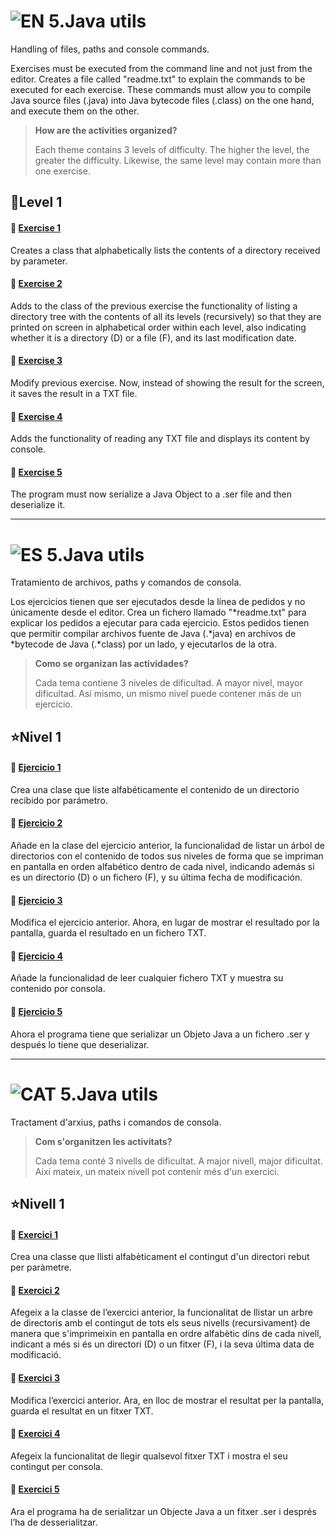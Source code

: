 
![EN](https://img.shields.io/badge/EN-blue.svg) 5.Java utils
=

Handling of files, paths and console commands.

Exercises must be executed from the command line and not just from the editor. Creates a file called "readme.txt" to explain the commands to be executed for each exercise. 
These commands must allow you to compile Java source files (.java) into Java bytecode files (.class) on the one hand, and execute them on the other.

>**How are the activities organized?**
>
>Each theme contains 3 levels of difficulty. The higher the level, the greater the difficulty. Likewise, the same level may contain more than one exercise.


:star2:Level 1
-

#### 📍 [Exercise 1](https://github.com/ariamdev/IT-ACADEMY-SPRINT-1/tree/main/SPRINT1/Tasca%20S1%2005%20Java%20Utils/Nivell%201/n1exercici19)
Creates a class that alphabetically lists the contents of a directory received by parameter.

#### 📍 [Exercise 2](https://github.com/ariamdev/IT-ACADEMY-SPRINT-1/tree/main/SPRINT1/Tasca%20S1%2005%20Java%20Utils/Nivell%201/n1exercici2)
Adds to the class of the previous exercise the functionality of listing a directory tree with the contents of all its levels (recursively) so that they are printed on screen in alphabetical order within each level, also indicating whether it is a directory (D) or a file (F), and its last modification date.

#### 📍 [Exercise 3](https://github.com/ariamdev/IT-ACADEMY-SPRINT-1/tree/main/SPRINT1/Tasca%20S1%2005%20Java%20Utils/Nivell%201/n1exercici3)
Modify previous exercise. Now, instead of showing the result for the screen, it saves the result in a TXT file.

#### 📍 [Exercise 4](https://github.com/ariamdev/IT-ACADEMY-SPRINT-1/tree/main/SPRINT1/Tasca%20S1%2005%20Java%20Utils/Nivell%201/n1exercici4)
Adds the functionality of reading any TXT file and displays its content by console.

#### 📍 [Exercise 5](https://github.com/ariamdev/IT-ACADEMY-SPRINT-1/tree/main/SPRINT1/Tasca%20S1%2005%20Java%20Utils/Nivell%201/n1exercici5)
The program must now serialize a Java Object to a .ser file and then deserialize it.

---

![ES](https://img.shields.io/badge/ES-red.svg) 5.Java utils
=

Tratamiento de archivos, paths y comandos de consola.

Los ejercicios tienen que ser ejecutados desde la línea de pedidos y no únicamente desde el editor. 
Crea un fichero llamado "*readme.txt" para explicar los pedidos a ejecutar para cada ejercicio. Estos pedidos tienen que permitir compilar archivos fuente de Java (.*java) en archivos de *bytecode de Java (.*class) por un lado, y ejecutarlos de la otra.

>**Como se organizan las actividades?**
>
>Cada tema contiene 3 niveles de dificultad. A mayor nivel, mayor dificultad. Así mismo, un mismo nivel puede contener más de un ejercicio.

:star:Nivel 1
-

#### 📍 [Ejercicio 1](https://github.com/ariamdev/IT-ACADEMY-SPRINT-1/tree/main/SPRINT1/Tasca%20S1%2005%20Java%20Utils/Nivell%201/n1exercici1)
Crea una clase que liste alfabéticamente el contenido de un directorio recibido por parámetro.

#### 📍 [Ejercicio 2](https://github.com/ariamdev/IT-ACADEMY-SPRINT-1/tree/main/SPRINT1/Tasca%20S1%2005%20Java%20Utils/Nivell%201/n1exercici2)
Añade en la clase del ejercicio anterior, la funcionalidad de listar un árbol de directorios con el contenido de todos sus niveles de forma que se impriman en pantalla en orden alfabético dentro de cada nivel, indicando además si es un directorio (D) o un fichero (F), y su última fecha de modificación.

#### 📍 [Ejercicio 3](https://github.com/ariamdev/IT-ACADEMY-SPRINT-1/tree/main/SPRINT1/Tasca%20S1%2005%20Java%20Utils/Nivell%201/n1exercici3)
Modifica el ejercicio anterior. Ahora, en lugar de mostrar el resultado por la pantalla, guarda el resultado en un fichero TXT.

#### 📍 [Ejercicio 4](https://github.com/ariamdev/IT-ACADEMY-SPRINT-1/tree/main/SPRINT1/Tasca%20S1%2005%20Java%20Utils/Nivell%201/n1exercici4)
Añade la funcionalidad de leer cualquier fichero TXT y muestra su contenido por consola.

#### 📍 [Ejercicio 5](https://github.com/ariamdev/IT-ACADEMY-SPRINT-1/tree/main/SPRINT1/Tasca%20S1%2005%20Java%20Utils/Nivell%201/n1exercici5)
Ahora el programa tiene que serializar un Objeto Java a un fichero .ser y después lo tiene que deserializar.

---

![CAT](https://img.shields.io/badge/CAT-yellow.svg)  5.Java utils
=

Tractament d'arxius, paths i comandos de consola.

>**Com s'organitzen les activitats?**
>
>Cada tema conté 3 nivells de dificultat. A major nivell, major dificultat. Així mateix, un mateix nivell pot contenir més d'un exercici.

:star:Nivell 1
-

#### 📍 [Exercici 1](https://github.com/ariamdev/IT-ACADEMY-SPRINT-1/tree/main/SPRINT1/Tasca%20S1%2005%20Java%20Utils/Nivell%201/n1exercici1)
Crea una classe que llisti alfabèticament el contingut d'un directori rebut per paràmetre.

#### 📍 [Exercici 2](https://github.com/ariamdev/IT-ACADEMY-SPRINT-1/tree/main/SPRINT1/Tasca%20S1%2005%20Java%20Utils/Nivell%201/n1exercici2)
Afegeix a la classe de l’exercici anterior, la funcionalitat de llistar un arbre de directoris amb el contingut de tots els seus nivells (recursivament) de manera que s'imprimeixin en pantalla en ordre alfabètic dins de cada nivell, indicant a més si és un directori (D) o un fitxer (F), i la seva última data de modificació.

#### 📍 [Exercici 3](https://github.com/ariamdev/IT-ACADEMY-SPRINT-1/tree/main/SPRINT1/Tasca%20S1%2005%20Java%20Utils/Nivell%201/n1exercici3)
Modifica l’exercici anterior. Ara, en lloc de mostrar el resultat per la pantalla, guarda el resultat en un fitxer TXT.

#### 📍 [Exercici 4](https://github.com/ariamdev/IT-ACADEMY-SPRINT-1/tree/main/SPRINT1/Tasca%20S1%2005%20Java%20Utils/Nivell%201/n1exercici4)
Afegeix la funcionalitat de llegir qualsevol fitxer TXT i mostra el seu contingut per consola.

#### 📍 [Exercici 5](https://github.com/ariamdev/IT-ACADEMY-SPRINT-1/tree/main/SPRINT1/Tasca%20S1%2005%20Java%20Utils/Nivell%201/n1exercici5)
Ara el programa ha de serialitzar un Objecte Java a un fitxer .ser i després l’ha de desserialitzar.
